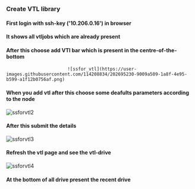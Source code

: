 ### Create VTL library 
#### First login with ssh-key ('10.206.0.16') in browser

#### It shows all vtljobs which are already present 

#### After this choose add VTl bar which is present in the centre-of-the-bottom 
                           ![ssfor_vtl](https://user-images.githubusercontent.com/114208834/202695230-9009a509-1a8f-4e95-b599-a1f12b0756af.png)

#### When you add vtl after this choose some deafults parameters according to the node

![ssforvtl2](https://user-images.githubusercontent.com/114208834/202695941-9295b8fb-01f9-4737-8104-18811b10127d.png)


#### After this submit the details

![ssforvtl3](https://user-images.githubusercontent.com/114208834/202696047-0186d64e-d903-4efa-90d1-985635c5ac90.png)


#### Refresh the vtl page and see the vtl-drive

![ssforvtl4](https://user-images.githubusercontent.com/114208834/202696111-9ef1ac23-7d04-4899-a881-68e84c0003ba.png)

#### At the bottom of all drive present the recent drive


